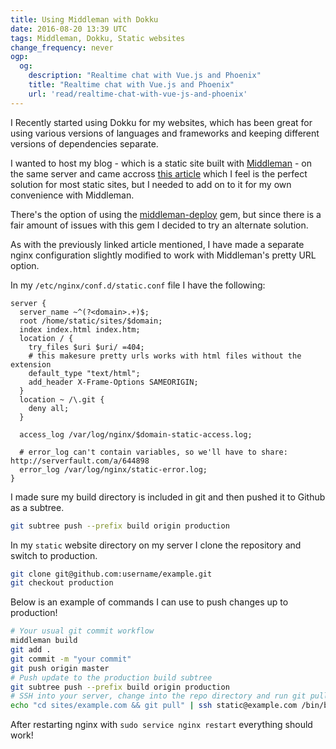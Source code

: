 ```yaml
---
title: Using Middleman with Dokku
date: 2016-08-20 13:39 UTC
tags: Middleman, Dokku, Static websites
change_frequency: never
ogp:
  og:
    description: "Realtime chat with Vue.js and Phoenix"
    title: "Realtime chat with Vue.js and Phoenix"
    url: 'read/realtime-chat-with-vue-js-and-phoenix'
---
```


I Recently started using Dokku for my websites, which has been great for using various versions of languages and frameworks and keeping different versions of dependencies separate.

I wanted to host my blog - which is a static site built with [Middleman](https://middlemanapp.com) - on the same server and came accross [this article](http://thepugautomatic.com/2016/01/static-sites-alongside-dokku-on-digital-ocean/) which I feel is the perfect solution for most static sites, but I needed to add on to it for my own convenience with Middleman.

There's the option of using the [middleman-deploy](https://github.com/middleman-contrib/middleman-deploy) gem, but since there is a fair amount of issues with this gem I decided to try an alternate solution.

As with the previously linked article mentioned, I have made a separate nginx configuration slightly modified to work with Middleman's pretty URL option.

In my ```/etc/nginx/conf.d/static.conf``` file I have the following:

```nginx
server {
  server_name ~^(?<domain>.+)$;
  root /home/static/sites/$domain;
  index index.html index.htm;
  location / {
    try_files $uri $uri/ =404;
    # this makesure pretty urls works with html files without the extension
    default_type "text/html";
    add_header X-Frame-Options SAMEORIGIN;
  }
  location ~ /\.git {
    deny all;
  }

  access_log /var/log/nginx/$domain-static-access.log;

  # error_log can't contain variables, so we'll have to share: http://serverfault.com/a/644898
  error_log /var/log/nginx/static-error.log;
}
```


I made sure my build directory is included in git and then pushed it to Github as a subtree.

```bash
git subtree push --prefix build origin production
```

In my ```static``` website directory on my server I clone the repository and switch to production.

```bash
git clone git@github.com:username/example.git
git checkout production
```

Below is an example of commands I can use to push changes up to production!

```bash
# Your usual git commit workflow
middleman build
git add .
git commit -m "your commit"
git push origin master
# Push update to the production build subtree
git subtree push --prefix build origin production
# SSH into your server, change into the repo directory and run git pull
echo "cd sites/example.com && git pull" | ssh static@example.com /bin/bash
```

After restarting nginx with ```sudo service nginx restart``` everything should work!
